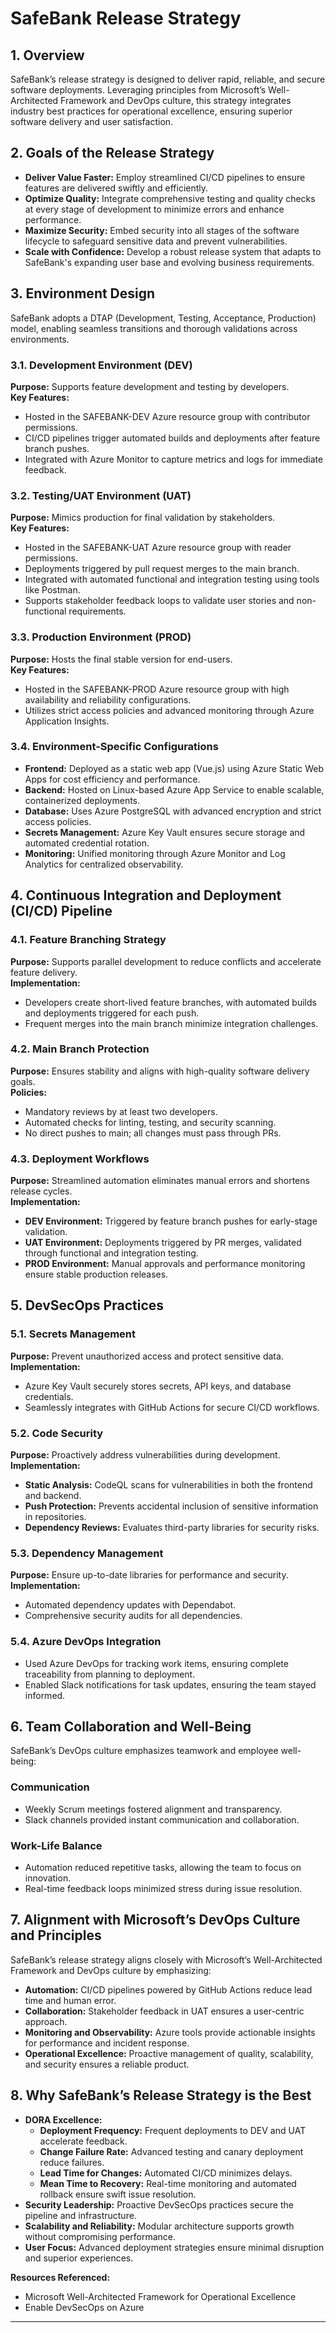 # SafeBank Release Strategy

## 1. Overview
SafeBank’s release strategy is designed to deliver rapid, reliable, and secure software deployments. Leveraging principles from Microsoft’s Well-Architected Framework and DevOps culture, this strategy integrates industry best practices for operational excellence, ensuring superior software delivery and user satisfaction.

## 2. Goals of the Release Strategy
- **Deliver Value Faster:** Employ streamlined CI/CD pipelines to ensure features are delivered swiftly and efficiently.
- **Optimize Quality:** Integrate comprehensive testing and quality checks at every stage of development to minimize errors and enhance performance.
- **Maximize Security:** Embed security into all stages of the software lifecycle to safeguard sensitive data and prevent vulnerabilities.
- **Scale with Confidence:** Develop a robust release system that adapts to SafeBank's expanding user base and evolving business requirements.

## 3. Environment Design
SafeBank adopts a DTAP (Development, Testing, Acceptance, Production) model, enabling seamless transitions and thorough validations across environments.

### 3.1. Development Environment (DEV)
**Purpose:** Supports feature development and testing by developers.  
**Key Features:**
- Hosted in the SAFEBANK-DEV Azure resource group with contributor permissions.
- CI/CD pipelines trigger automated builds and deployments after feature branch pushes.
- Integrated with Azure Monitor to capture metrics and logs for immediate feedback.

### 3.2. Testing/UAT Environment (UAT)
**Purpose:** Mimics production for final validation by stakeholders.  
**Key Features:**
- Hosted in the SAFEBANK-UAT Azure resource group with reader permissions.
- Deployments triggered by pull request merges to the main branch.
- Integrated with automated functional and integration testing using tools like Postman.
- Supports stakeholder feedback loops to validate user stories and non-functional requirements.

### 3.3. Production Environment (PROD)
**Purpose:** Hosts the final stable version for end-users.  
**Key Features:**
- Hosted in the SAFEBANK-PROD Azure resource group with high availability and reliability configurations.
- Utilizes strict access policies and advanced monitoring through Azure Application Insights.

### 3.4. Environment-Specific Configurations
- **Frontend:** Deployed as a static web app (Vue.js) using Azure Static Web Apps for cost efficiency and performance.
- **Backend:** Hosted on Linux-based Azure App Service to enable scalable, containerized deployments.
- **Database:** Uses Azure PostgreSQL with advanced encryption and strict access policies.
- **Secrets Management:** Azure Key Vault ensures secure storage and automated credential rotation.
- **Monitoring:** Unified monitoring through Azure Monitor and Log Analytics for centralized observability.

## 4. Continuous Integration and Deployment (CI/CD) Pipeline

### 4.1. Feature Branching Strategy
**Purpose:** Supports parallel development to reduce conflicts and accelerate feature delivery.  
**Implementation:**
- Developers create short-lived feature branches, with automated builds and deployments triggered for each push.
- Frequent merges into the main branch minimize integration challenges.

### 4.2. Main Branch Protection
**Purpose:** Ensures stability and aligns with high-quality software delivery goals.  
**Policies:**
- Mandatory reviews by at least two developers.
- Automated checks for linting, testing, and security scanning.
- No direct pushes to main; all changes must pass through PRs.

### 4.3. Deployment Workflows
**Purpose:** Streamlined automation eliminates manual errors and shortens release cycles.  
**Implementation:**
- **DEV Environment:** Triggered by feature branch pushes for early-stage validation.
- **UAT Environment:** Deployments triggered by PR merges, validated through functional and integration testing.
- **PROD Environment:** Manual approvals and performance monitoring ensure stable production releases.

## 5. DevSecOps Practices

### 5.1. Secrets Management
**Purpose:** Prevent unauthorized access and protect sensitive data.  
**Implementation:**
- Azure Key Vault securely stores secrets, API keys, and database credentials.
- Seamlessly integrates with GitHub Actions for secure CI/CD workflows.

### 5.2. Code Security
**Purpose:** Proactively address vulnerabilities during development.  
**Implementation:**
- **Static Analysis:** CodeQL scans for vulnerabilities in both the frontend and backend.
- **Push Protection:** Prevents accidental inclusion of sensitive information in repositories.
- **Dependency Reviews:** Evaluates third-party libraries for security risks.

### 5.3. Dependency Management
**Purpose:** Ensure up-to-date libraries for performance and security.  
**Implementation:**
- Automated dependency updates with Dependabot.
- Comprehensive security audits for all dependencies.

### 5.4. Azure DevOps Integration
- Used Azure DevOps for tracking work items, ensuring complete traceability from planning to deployment.
- Enabled Slack notifications for task updates, ensuring the team stayed informed.


## 6. Team Collaboration and Well-Being

SafeBank’s DevOps culture emphasizes teamwork and employee well-being:

### Communication
- Weekly Scrum meetings fostered alignment and transparency.
- Slack channels provided instant communication and collaboration.

### Work-Life Balance
- Automation reduced repetitive tasks, allowing the team to focus on innovation.
- Real-time feedback loops minimized stress during issue resolution.

## 7. Alignment with Microsoft’s DevOps Culture and Principles
SafeBank’s release strategy aligns closely with Microsoft’s Well-Architected Framework and DevOps culture by emphasizing:
- **Automation:** CI/CD pipelines powered by GitHub Actions reduce lead time and human error.
- **Collaboration:** Stakeholder feedback in UAT ensures a user-centric approach.
- **Monitoring and Observability:** Azure tools provide actionable insights for performance and incident response.
- **Operational Excellence:** Proactive management of quality, scalability, and security ensures a reliable product.

## 8. Why SafeBank’s Release Strategy is the Best

- **DORA Excellence:**
  - **Deployment Frequency:** Frequent deployments to DEV and UAT accelerate feedback.
  - **Change Failure Rate:** Advanced testing and canary deployment reduce failures.
  - **Lead Time for Changes:** Automated CI/CD minimizes delays.
  - **Mean Time to Recovery:** Real-time monitoring and automated rollback ensure swift issue resolution.
- **Security Leadership:** Proactive DevSecOps practices secure the pipeline and infrastructure.
- **Scalability and Reliability:** Modular architecture supports growth without compromising performance.
- **User Focus:** Advanced deployment strategies ensure minimal disruption and superior experiences.

**Resources Referenced:**
- Microsoft Well-Architected Framework for Operational Excellence
- Enable DevSecOps on Azure
---

